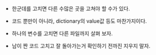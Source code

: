 
- 한군데를 고치면 다른 수많은 곳을 고쳐야 할 수가 있다.
- 코드 뿐만이 아니라, dictionary의 value값 등도 마찬가지이다.
- 하나의 변수를 고치면 다른 파일까지 살펴 보자.

- 남이 짠 코드 고치고 잘 돌아가는거 확인하기 전까진 지우지 말자.
